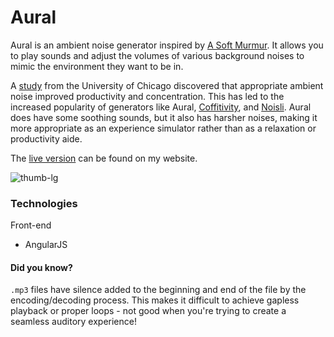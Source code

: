 Aural
===

Aural is an ambient noise generator inspired by [A Soft Murmur](http://asoftmurmur.com/). It allows you to
play sounds and adjust the volumes of various background noises to mimic the environment they want to be in.

A [study](http://www.jstor.org/stable/10.1086/665048) from the University of Chicago discovered that appropriate ambient noise improved productivity and concentration.
This has led to the increased popularity of generators like Aural, [Coffitivity](https://coffitivity.com/#research), and [Noisli](http://www.noisli.com/). Aural does
have some soothing sounds, but it also has harsher noises, making it more appropriate as an experience simulator rather than as a relaxation or productivity aide.

The [live version](http://aural.jgefroh.com) can be found on my website.

![thumb-lg](https://user-images.githubusercontent.com/1077095/30257743-e4cf29ee-964f-11e7-9cc0-560a1e5fe9ea.png)

### Technologies
Front-end
- AngularJS


#### Did you know?
`.mp3` files have silence added to the beginning and end of the file by the encoding/decoding process. This makes it difficult to achieve gapless playback or proper loops - not good when you're trying to create a seamless auditory experience!
